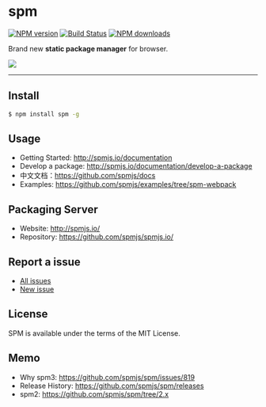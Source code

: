 # spm

[![NPM version](https://img.shields.io/npm/v/spm.svg?style=flat)](https://npmjs.org/package/spm)
[![Build Status](https://img.shields.io/travis/spmjs/spm.svg?style=flat)](https://travis-ci.org/spmjs/spm)
[![NPM downloads](http://img.shields.io/npm/dm/spm.svg?style=flat)](https://npmjs.org/package/spm)

Brand new **static package manager** for browser.

![](https://i.alipayobjects.com/i/localhost/png/201404/2YQxOTYoFp.png)

---

## Install

```bash
$ npm install spm -g
```

## Usage

- Getting Started: http://spmjs.io/documentation
- Develop a package: http://spmjs.io/documentation/develop-a-package
- 中文文档：https://github.com/spmjs/docs
- Examples: https://github.com/spmjs/examples/tree/spm-webpack

## Packaging Server

- Website: http://spmjs.io/
- Repository: https://github.com/spmjs/spmjs.io/

## Report a issue

* [All issues](https://github.com/spmjs/spm/issues)
* [New issue](https://github.com/spmjs/spm/issues/new)

## License

SPM is available under the terms of the MIT License.

## Memo

* Why spm3: https://github.com/spmjs/spm/issues/819
* Release History: https://github.com/spmjs/spm/releases
* spm2: https://github.com/spmjs/spm/tree/2.x
